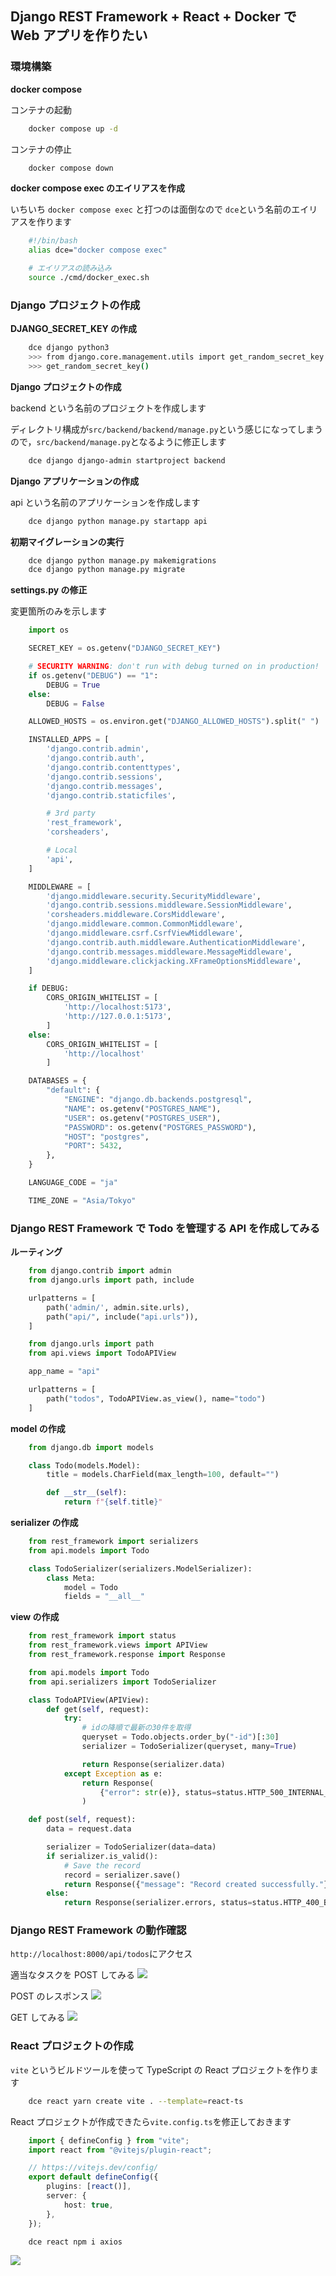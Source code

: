 ## Django REST Framework + React + Docker で Web アプリを作りたい

### 環境構築

**docker compose**

コンテナの起動

```bash
    docker compose up -d
```

コンテナの停止

```bash
    docker compose down
```

**docker compose exec のエイリアスを作成**

いちいち `docker compose exec` と打つのは面倒なので `dce`という名前のエイリアスを作ります

```cmd/docker_exec.sh
    #!/bin/bash
    alias dce="docker compose exec"
```

```bash
    # エイリアスの読み込み
    source ./cmd/docker_exec.sh
```

### Django プロジェクトの作成

**DJANGO_SECRET_KEY の作成**

```bash
    dce django python3
    >>> from django.core.management.utils import get_random_secret_key
    >>> get_random_secret_key()
```

**Django プロジェクトの作成**

backend という名前のプロジェクトを作成します

ディレクトリ構成が`src/backend/backend/manage.py`という感じになってしまうので，`src/backend/manage.py`となるように修正します

```bash
    dce django django-admin startproject backend
```

**Django アプリケーションの作成**

api という名前のアプリケーションを作成します

```bash
    dce django python manage.py startapp api
```

**初期マイグレーションの実行**

```bash
    dce django python manage.py makemigrations
    dce django python manage.py migrate
```

**settings.py の修正**

変更箇所のみを示します

```settings.py
    import os

    SECRET_KEY = os.getenv("DJANGO_SECRET_KEY")

    # SECURITY WARNING: don't run with debug turned on in production!
    if os.getenv("DEBUG") == "1":
        DEBUG = True
    else:
        DEBUG = False

    ALLOWED_HOSTS = os.environ.get("DJANGO_ALLOWED_HOSTS").split(" ")

    INSTALLED_APPS = [
        'django.contrib.admin',
        'django.contrib.auth',
        'django.contrib.contenttypes',
        'django.contrib.sessions',
        'django.contrib.messages',
        'django.contrib.staticfiles',

        # 3rd party
        'rest_framework',
        'corsheaders',

        # Local
        'api',
    ]

    MIDDLEWARE = [
        'django.middleware.security.SecurityMiddleware',
        'django.contrib.sessions.middleware.SessionMiddleware',
        'corsheaders.middleware.CorsMiddleware',
        'django.middleware.common.CommonMiddleware',
        'django.middleware.csrf.CsrfViewMiddleware',
        'django.contrib.auth.middleware.AuthenticationMiddleware',
        'django.contrib.messages.middleware.MessageMiddleware',
        'django.middleware.clickjacking.XFrameOptionsMiddleware',
    ]

    if DEBUG:
        CORS_ORIGIN_WHITELIST = [
            'http://localhost:5173',
            'http://127.0.0.1:5173',
        ]
    else:
        CORS_ORIGIN_WHITELIST = [
            'http://localhost'
        ]

    DATABASES = {
        "default": {
            "ENGINE": "django.db.backends.postgresql",
            "NAME": os.getenv("POSTGRES_NAME"),
            "USER": os.getenv("POSTGRES_USER"),
            "PASSWORD": os.getenv("POSTGRES_PASSWORD"),
            "HOST": "postgres",
            "PORT": 5432,
        },
    }

    LANGUAGE_CODE = "ja"

    TIME_ZONE = "Asia/Tokyo"
```

### Django REST Framework で Todo を管理する API を作成してみる

**ルーティング**

```backend/urls.py
    from django.contrib import admin
    from django.urls import path, include

    urlpatterns = [
        path('admin/', admin.site.urls),
        path("api/", include("api.urls")),
    ]
```

```api/urls.py
    from django.urls import path
    from api.views import TodoAPIView

    app_name = "api"

    urlpatterns = [
        path("todos", TodoAPIView.as_view(), name="todo")
    ]
```

**model の作成**

```api/models.py
    from django.db import models

    class Todo(models.Model):
        title = models.CharField(max_length=100, default="")

        def __str__(self):
            return f"{self.title}"
```

**serializer の作成**

```api/serializers.py
    from rest_framework import serializers
    from api.models import Todo

    class TodoSerializer(serializers.ModelSerializer):
        class Meta:
            model = Todo
            fields = "__all__"
```

**view の作成**

```api/views.py
    from rest_framework import status
    from rest_framework.views import APIView
    from rest_framework.response import Response

    from api.models import Todo
    from api.serializers import TodoSerializer

    class TodoAPIView(APIView):
        def get(self, request):
            try:
                # idの降順で最新の30件を取得
                queryset = Todo.objects.order_by("-id")[:30]
                serializer = TodoSerializer(queryset, many=True)

                return Response(serializer.data)
            except Exception as e:
                return Response(
                    {"error": str(e)}, status=status.HTTP_500_INTERNAL_SERVER_ERROR
                )

    def post(self, request):
        data = request.data

        serializer = TodoSerializer(data=data)
        if serializer.is_valid():
            # Save the record
            record = serializer.save()
            return Response({"message": "Record created successfully."})
        else:
            return Response(serializer.errors, status=status.HTTP_400_BAD_REQUEST)
```

### Django REST Framework の動作確認

`http://localhost:8000/api/todos`にアクセス

適当なタスクを POST してみる
![](img/drf_post.png)

POST のレスポンス
![](img/drf_post_result.png)

GET してみる
![](img/drf_get.png)

### React プロジェクトの作成

`vite` というビルドツールを使って TypeScript の React プロジェクトを作ります

```bash
    dce react yarn create vite . --template=react-ts
```

React プロジェクトが作成できたら`vite.config.ts`を修正しておきます

```vite.config.ts
    import { defineConfig } from "vite";
    import react from "@vitejs/plugin-react";

    // https://vitejs.dev/config/
    export default defineConfig({
        plugins: [react()],
        server: {
            host: true,
        },
    });
```

```bash
    dce react npm i axios
```

![](img/react_get_post.png)